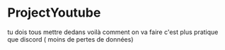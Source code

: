 # ProjectYoutube
tu dois tous mettre dedans voilà comment on va faire c'est plus pratique que discord ( moins de pertes de données)
